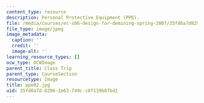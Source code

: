 ```yaml
---
content_type: resource
description: Personal Protective Equipment (PPE).
file: /media/courses/ec-s06-design-for-demining-spring-2007/35fd6a7d82962e63749cc8f139b87bd2_ppe02.jpg
file_type: image/jpeg
image_metadata:
  caption: ''
  credit: ''
  image-alt: ''
learning_resource_types: []
ocw_type: OCWImage
parent_title: Class Trip
parent_type: CourseSection
resourcetype: Image
title: ppe02.jpg
uid: 35fd6a7d-8296-2e63-749c-c8f139b87bd2
---
```

